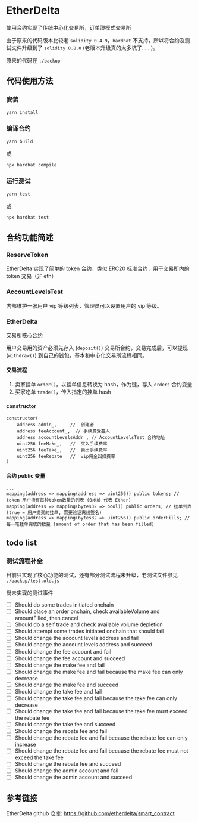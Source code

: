 # EtherDelta

使用合约实现了传统中心化交易所，订单簿模式交易所

由于原来的代码版本比较老 `solidity 0.4.9`，`hardhat` 不支持，所以将合约及测试文件升级到了 `solidity 0.8.0` (老版本升级真的太多坑了……)。

原来的代码在 `./backup`

## 代码使用方法

### 安装

```sh
yarn install
```

### 编译合约

```sh
yarn build
```

或

```sh
npx hardhat compile
```

### 运行测试

```sh
yarn test
```

或

```sh
npx hardhat test
```

## 合约功能简述

### ReserveToken

EtherDelta 实现了简单的 token 合约，类似 ERC20 标准合约，用于交易所内的 token 交易（非 eth）

### AccountLevelsTest

内部维护一张用户 vip 等级列表，管理员可以设置用户的 vip 等级。

### EtherDelta

交易所核心合约

用户交易用的资产必须先存入 (`deposit()`) 交易所合约，交易完成后，可以提现 (`withdraw()`) 到自己的钱包，基本和中心化交易所流程相同。

#### 交易流程

1. 卖家挂单 `order()`，以挂单信息转换为 hash，作为键，存入 `orders` 合约变量
2. 买家吃单 `trade()`，传入指定的挂单 hash

#### constructor

```solidity
constructor(
    address admin_,     //  创建者
    address feeAccount_,  // 手续费受益人
    address accountLevelsAddr_, // AccountLevelsTest 合约地址
    uint256 feeMake_,   //  买入手续费率
    uint256 feeTake_,   //  卖出手续费率
    uint256 feeRebate_  //  vip佣金回扣费率
)
```

#### 合约 public 变量

```solidity
...
mapping(address => mapping(address => uint256)) public tokens; // token 用户持有每种token数量的列表 (0地址 代表 Ether)
mapping(address => mapping(bytes32 => bool)) public orders; // 挂单列表 (true = 用户提交的挂单, 需要验证离线签名)
mapping(address => mapping(bytes32 => uint256)) public orderFills; // 每一笔挂单完成的数量 (amount of order that has been filled)
```

## todo list

### 测试流程补全

目前只实现了核心功能的测试，还有部分测试流程未升级，老测试文件参见 `./backup/test.old.js`

尚未实现的测试事件

- [ ] Should do some trades initiated onchain
- [ ] Should place an order onchain, check availableVolume and amountFilled, then cancel
- [ ] Should do a self trade and check available volume depletion
- [ ] Should attempt some trades initiated onchain that should fail
- [ ] Should change the account levels address and fail
- [ ] Should change the account levels address and succeed
- [ ] Should change the fee account and fail
- [ ] Should change the fee account and succeed
- [ ] Should change the make fee and fail
- [ ] Should change the make fee and fail because the make fee can only decrease
- [ ] Should change the make fee and succeed
- [ ] Should change the take fee and fail
- [ ] Should change the take fee and fail because the take fee can only decrease
- [ ] Should change the take fee and fail because the take fee must exceed the rebate fee
- [ ] Should change the take fee and succeed
- [ ] Should change the rebate fee and fail
- [ ] Should change the rebate fee and fail because the rebate fee can only increase
- [ ] Should change the rebate fee and fail because the rebate fee must not exceed the take fee
- [ ] Should change the rebate fee and succeed
- [ ] Should change the admin account and fail
- [ ] Should change the admin account and succeed

## 参考链接

EtherDelta github 仓库: https://github.com/etherdelta/smart_contract
